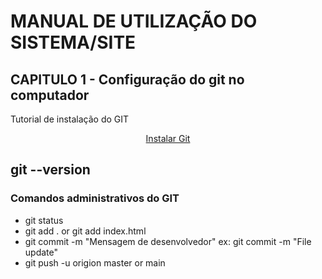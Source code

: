 # MANUAL DE UTILIZAÇÃO DO SISTEMA/SITE
## CAPITULO 1 - Configuração do git no computador
Tutorial de instalação do GIT
 <p align="center">
    <a href="https://git-scm.com/book/pt-br/v2/Come%C3%A7ando-Configura%C3%A7%C3%A3o-Inicial-do-Git" target="blank">Instalar Git</a>
    </p>


git --version
-

### Comandos administrativos do GIT

- git status
- git add . or git add index.html
- git commit -m "Mensagem de desenvolvedor" ex: git commit -m "File update"
- git push -u origion master or main